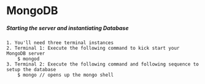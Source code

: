# MongoDB

##### Starting the server and instantiating Database

```
1. You'll need three terminal instances
2. Terminal 1: Execute the following command to kick start your MongoDB server
    $ mongod
3. Terminal 2: Execute the following command and following sequence to setup the database
    $ mongo // opens up the mongo shell

```





